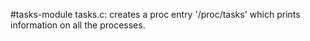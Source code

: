 #tasks-module
tasks.c: creates a proc entry '/proc/tasks' which prints information on all the processes.